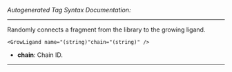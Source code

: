 _Autogenerated Tag Syntax Documentation:_

---
Randomly connects a fragment from the library to the growing ligand.

```
<GrowLigand name="(string)"chain="(string)" />
```

-   **chain**: Chain ID.

---

